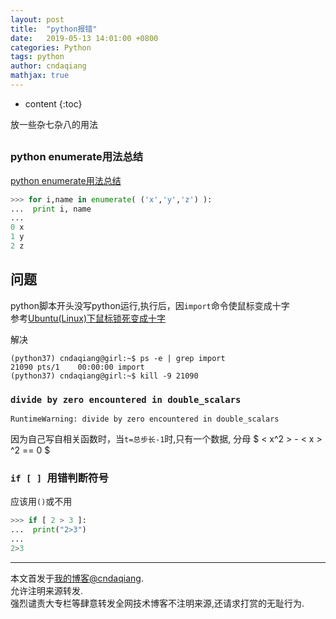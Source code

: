 ```yaml
---
layout: post
title:  "python报错"
date:   2019-05-13 14:01:00 +0800
categories: Python
tags: python 
author: cndaqiang
mathjax: true
---
```

* content
{:toc}

放一些杂七杂八的用法









## 
### python enumerate用法总结
[python enumerate用法总结](https://blog.csdn.net/churximi/article/details/51648388)
```python
>>> for i,name in enumerate( ('x','y','z') ):
...  print i, name
...
0 x
1 y
2 z
```

## 问题
python脚本开头没写python运行,执行后，因`import`命令使鼠标变成十字<br>
参考[Ubuntu(Linux)下鼠标锁死变成十字](https://www.jianshu.com/p/4c25b864c516)

解决
```
(python37) cndaqiang@girl:~$ ps -e | grep import
21090 pts/1    00:00:00 import
(python37) cndaqiang@girl:~$ kill -9 21090
```


### `divide by zero encountered in double_scalars`
```
RuntimeWarning: divide by zero encountered in double_scalars
```
因为自己写自相关函数时，当`t=总步长-1`时,只有一个数据, 分母 $ \< x^2 \> - \< x \> ^2 == 0 $

### `if [ ] `用错判断符号
应该用`()`或不用
```python
>>> if [ 2 > 3 ]:
...  print("2>3")
...
2>3
```



------
本文首发于[我的博客@cndaqiang](https://cndaqiang.github.io/).<br>
允许注明来源转发.<br>
强烈谴责大专栏等肆意转发全网技术博客不注明来源,还请求打赏的无耻行为.
